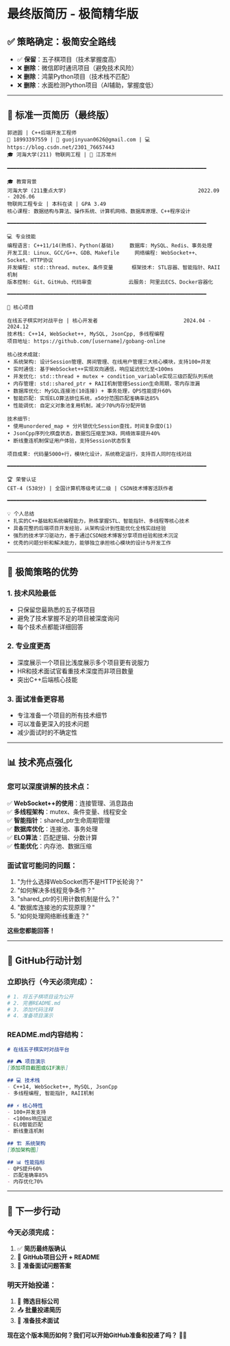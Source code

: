 # 最终版简历 - 极简精华版

## ✅ **策略确定：极简安全路线**

- ✅ **保留**：五子棋项目（技术掌握度高）
- ❌ **删除**：微信即时通讯项目（避免技术风险）
- ❌ **删除**：鸿蒙Python项目（技术栈不匹配）
- ❌ **删除**：水面检测Python项目（AI辅助，掌握度低）

---

## 📄 **标准一页简历（最终版）**

```
郭进圆 | C++后端开发工程师
📱 18993397559 | 📧 guojinyuan0626@gmail.com | 💻 https://blog.csdn.net/2301_76657443
🎓 河海大学(211) 物联网工程 | 📍 江苏常州

━━━━━━━━━━━━━━━━━━━━━━━━━━━━━━━━━━━━━━━━━━━━━━━━━━━━━━━━━━━━━━━━━

🎓 教育背景
河海大学 (211重点大学)                                           2022.09 - 2026.06
物联网工程专业 | 本科在读 | GPA 3.49
核心课程: 数据结构与算法、操作系统、计算机网络、数据库原理、C++程序设计

━━━━━━━━━━━━━━━━━━━━━━━━━━━━━━━━━━━━━━━━━━━━━━━━━━━━━━━━━━━━━━━━━

💻 专业技能
编程语言: C++11/14(熟练)、Python(基础)     数据库: MySQL、Redis、事务处理
开发工具: Linux、GCC/G++、GDB、Makefile     网络编程: WebSocket++、Socket、HTTP协议  
并发编程: std::thread、mutex、条件变量      框架技术: STL容器、智能指针、RAII机制
版本控制: Git、GitHub、代码审查            云服务: 阿里云ECS、Docker容器化

━━━━━━━━━━━━━━━━━━━━━━━━━━━━━━━━━━━━━━━━━━━━━━━━━━━━━━━━━━━━━━━━━

🚀 核心项目

在线五子棋实时对战平台 | 核心开发者                            2024.04 - 2024.12
技术栈: C++14, WebSocket++, MySQL, JsonCpp, 多线程编程
项目地址: https://github.com/[username]/gobang-online

核心技术成就:
• 系统架构: 设计Session管理、房间管理、在线用户管理三大核心模块，支持100+并发
• 实时通信: 基于WebSocket++实现双向通信，响应延迟优化至<100ms
• 并发优化: std::thread + mutex + condition_variable实现三级匹配队列系统
• 内存管理: std::shared_ptr + RAII机制管理Session生命周期，零内存泄漏
• 数据库优化: MySQL连接池(10连接) + 事务处理，QPS性能提升60%
• 智能匹配: 实现ELO算法排位系统，±50分范围匹配准确率达85%
• 性能调优: 自定义对象池复用机制，减少70%内存分配开销

技术细节:
• 使用unordered_map + 分片锁优化Session查找，时间复杂度O(1)
• JsonCpp序列化棋盘状态，数据包压缩至3KB，网络效率提升40%
• 断线重连机制保证用户体验，支持Session状态恢复

项目成果: 代码量5000+行，模块化设计，系统稳定运行，支持百人同时在线对战

━━━━━━━━━━━━━━━━━━━━━━━━━━━━━━━━━━━━━━━━━━━━━━━━━━━━━━━━━━━━━━━━━

🏆 荣誉认证
CET-4 (538分) | 全国计算机等级考试二级 | CSDN技术博客活跃作者

━━━━━━━━━━━━━━━━━━━━━━━━━━━━━━━━━━━━━━━━━━━━━━━━━━━━━━━━━━━━━━━━━

💡 个人总结
• 扎实的C++基础和系统编程能力，熟练掌握STL、智能指针、多线程等核心技术
• 具备完整的后端项目开发经验，从架构设计到性能优化全栈实战经验
• 强烈的技术学习驱动力，善于通过CSDN技术博客分享项目经验和技术沉淀
• 优秀的问题分析和解决能力，能够独立承担核心模块的设计与开发工作
```

---

## 🎯 **极简策略的优势**

### **1. 技术风险最低**
- 只保留您最熟悉的五子棋项目
- 避免了技术掌握不足的项目被深度询问
- 每个技术点都能详细回答

### **2. 专业度更高**
- 深度展示一个项目比浅度展示多个项目更有说服力
- HR和技术面试官看重技术深度而非项目数量
- 突出C++后端核心技能

### **3. 面试准备更容易**
- 专注准备一个项目的所有技术细节
- 可以准备更深入的技术问题
- 减少面试时的不确定性

---

## 📊 **技术亮点强化**

### **您可以深度讲解的技术点：**
✅ **WebSocket++的使用**：连接管理、消息路由  
✅ **多线程架构**：mutex、条件变量、线程安全  
✅ **智能指针**：shared_ptr生命周期管理  
✅ **数据库优化**：连接池、事务处理  
✅ **ELO算法**：匹配逻辑、分数计算  
✅ **性能优化**：内存池、数据压缩  

### **面试官可能问的问题：**
1. "为什么选择WebSocket而不是HTTP长轮询？"
2. "如何解决多线程竞争条件？"
3. "shared_ptr的引用计数机制是什么？"
4. "数据库连接池的实现原理？"
5. "如何处理网络断线重连？"

**这些您都能回答！**

---

## 🚀 **GitHub行动计划**

### **立即执行（今天必须完成）：**

```bash
# 1. 将五子棋项目设为公开
# 2. 完善README.md
# 3. 添加代码注释
# 4. 准备项目演示
```

### **README.md内容结构：**
```markdown
# 在线五子棋实时对战平台

## 🎮 项目演示
[添加项目截图或GIF演示]

## 💻 技术栈
- C++14, WebSocket++, MySQL, JsonCpp
- 多线程编程, 智能指针, RAII机制

## ⚡ 核心特性
- 100+并发支持
- <100ms响应延迟
- ELO智能匹配
- 断线重连机制

## 🏗️ 系统架构
[添加架构图]

## 📊 性能指标
- QPS提升60%
- 匹配准确率85%
- 内存优化70%
```

---

## 🎯 **下一步行动**

### **今天必须完成：**
1. ✅ **简历最终版确认**
2. 🔄 **GitHub项目公开 + README**
3. 📝 **准备面试问题答案**

### **明天开始投递：**
1. 🎯 **筛选目标公司**
2. 📤 **批量投递简历**
3. 🤝 **准备技术面试**

**现在这个版本简历如何？我们可以开始GitHub准备和投递了吗？** 🚀✨
